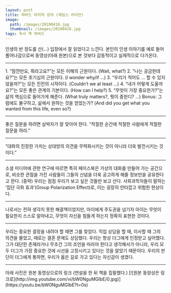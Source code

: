 ```yaml
---
layout: post
title: 하버드 마지막 강의 (제임스 라이언)
image:
  path: /images/20190416.jpg
  thumbnail: /images/20190416.jpg
tags: 독서 책 하버드
---
```


인생의 반 정도를 산(…) 입장에서 잘 읽었다고 느낀다. 본인의 인생 이야기를 예로 들어 풀어나감으로써 동영상(아래 원본)으로 본 것보다 감동적이고 실제적으로 다가온다.
<hr/>
1. “잠깐만요, 뭐라고요?”는 모든 이해의 근원이다. (Wait, what?)
2. “나는 궁금한데요?”는 모든 호기심의 근원이다. (I wonder why/if …)
3. “우리가 적어도 … 할 수 있지 않을까?”는 모든 진전의 시작이다. (Couldn’t we at least …)
4. “내가 어떻게 도울까요?”는 모든 좋은 관계의 기본이다. (How can I help?)
5. “무엇이 가장 중요한가?”는 삶의 핵심으로 들어가게 해준다. (What truly matters?, 뭣이 중헌디? …)   
Bonus: 그럼에도 불구하고, 삶에서 원하는 것을 얻었는가? (And did you get what you wanted from this life, even so?)
<hr/>
좋은 질문을 하려면 삼박자가 잘 맞아야 한다. “적절한 순간에 적절한 사람에게 적절한 질문을 하라.”
<hr/>
“대화의 진정한 가치는 상대방의 의견을 무력화시키는 것이 아니라 더욱 발전시키는 것이다.”
<hr/>
소셜 미디어에 관한 연구에 따르면 특히 페이스북은 가상의 대화를 만들어 가는 공간으로, 비슷한 관점을 가진 사람들이 그들의 신념을 더욱 공고하게 해줄 정보만을 공유한다고 한다. (중략) 우리는 점점 우리가 보고 싶은 것들만 보고 산다. 사회과학자들이 말하는 ‘집단 극화 효과’(Group Polarization Effect)로, 이는 굉장히 안타깝고 위험한 현상이다.
<hr/>
나로서는 전혀 생각지 못한 해결책이었지만, 아이에게 주도권을 넘기자 아이는 무엇이 필요한지 스스로 알아내고, 무엇이 자신을 힘들게 하는지 정확히 표현한 것이다.
<hr/>
우리는 중요한 결정을 내려야 할 때면 그를 찾았다. 직업 상담을 할 때, 이사할 때 그의 의견을 물었고, 때로는 결혼 문제도 상담했다. 우리는 항상 더그에게 인정받고 싶어했다. 그가 대단한 존재라거나 무조건 그의 조언을 따라야 한다고 생각해서가 아니라, 우리 모두 더그가 가장 중요한 것에 시선을 고정시키고 있다는 것을 알았기 때문이다. 우리의 판단이 더그에게 통하면, 우리가 옳은 길로 가고 있다는 자신감이 생겼다.
<hr/>
아래 사진은 원본 동영상으로의 링크 (연설을 한 뒤 책을 집필했다.)   
[![원본 동양상은 링크로](http://img.youtube.com/vi/bW0NguMGIbE/0.jpg)](https://youtu.be/bW0NguMGIbE?t=0s)
